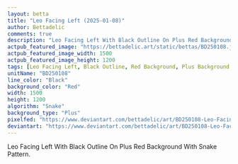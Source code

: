 ```yaml
---
layout: betta
title: "Leo Facing Left (2025-01-08)"
author: Bettadelic
comments: true
description: "Leo Facing Left With Black Outline On Plus Red Background With Snake Pattern."
actpub_featured_image: "https://bettadelic.art/static/bettas/BD250108.jpg"
actpub_featured_image_width: 1500
actpub_featured_image_height: 1200
tags: [Leo Facing Left, Black Outline, Red Background, Plus Background Pattern, Snake Pattern, January 2025]
unitName: "BD250108"
line_color: "Black"
background_color: "Red"
width: 1500
height: 1200
algorithm: "Snake"
background_type: "Plus"
pixelfed: "https://www.deviantart.com/bettadelic/art/BD250108-Leo-Facing-Left-2025-01-08-1144345844"
deviantart: "https://www.deviantart.com/bettadelic/art/BD250108-Leo-Facing-Left-2025-01-08-1144345844"
---
```


Leo Facing Left With Black Outline On Plus Red Background With Snake Pattern.
